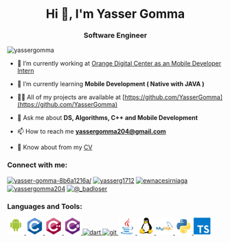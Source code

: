<h1 align="center">Hi 👋, I'm Yasser Gomma</h1>
<h3 align="center">Software Engineer</h3>

<p align="left"> <img src="https://komarev.com/ghpvc/?username=yassergomma&label=Profile%20views&color=0e75b6&style=flat" alt="yassergomma" /> </p>

- 🔭 I’m currently working at [Orange Digital Center as an Mobile Developer Intern](https://github.com/YasserGomma/FoodHub)

- 🌱 I’m currently learning **Mobile Development ( Native with JAVA )**

- 👨‍💻 All of my projects are available at [https://github.com/YasserGomma](https://github.com/YasserGomma)

- 💬 Ask me about **DS, Algorithms, C++ and Mobile Development**

- 📫 How to reach me **yassergomma204@gmail.com**

- 📄 Know about from my [CV](https://bit.ly/3P2Ibhk)

<h3 align="left">Connect with me:</h3>
<p align="left">
<a href="https://linkedin.com/in/yasser-gomma-8b6a1216a/" target="blank"><img align="center" src="https://raw.githubusercontent.com/rahuldkjain/github-profile-readme-generator/master/src/images/icons/Social/linked-in-alt.svg" alt="yasser-gomma-8b6a1216a/" height="30" width="40" /></a>
<a href="https://fb.com/yasserg1712" target="blank"><img align="center" src="https://raw.githubusercontent.com/rahuldkjain/github-profile-readme-generator/master/src/images/icons/Social/facebook.svg" alt="yasserg1712" height="30" width="40" /></a>
<a href="https://codeforces.com/profile/ewnacesirniaga" target="blank"><img align="center" src="https://raw.githubusercontent.com/rahuldkjain/github-profile-readme-generator/master/src/images/icons/Social/codeforces.svg" alt="ewnacesirniaga" height="30" width="40" /></a>
<a href="https://www.leetcode.com/yassergomma204" target="blank"><img align="center" src="https://raw.githubusercontent.com/rahuldkjain/github-profile-readme-generator/master/src/images/icons/Social/leet-code.svg" alt="yassergomma204" height="30" width="40" /></a>
<a href="https://www.hackerearth.com/@_badloser" target="blank"><img align="center" src="https://raw.githubusercontent.com/rahuldkjain/github-profile-readme-generator/master/src/images/icons/Social/hackerearth.svg" alt="@_badloser" height="30" width="40" /></a>
</p>

<h3 align="left">Languages and Tools:</h3>
<p align="left"> <a href="https://developer.android.com" target="_blank" rel="noreferrer"> <img src="https://raw.githubusercontent.com/devicons/devicon/master/icons/android/android-original-wordmark.svg" alt="android" width="40" height="40"/> </a> <a href="https://www.cprogramming.com/" target="_blank" rel="noreferrer"> <img src="https://raw.githubusercontent.com/devicons/devicon/master/icons/c/c-original.svg" alt="c" width="40" height="40"/> </a> <a href="https://www.w3schools.com/cpp/" target="_blank" rel="noreferrer"> <img src="https://raw.githubusercontent.com/devicons/devicon/master/icons/cplusplus/cplusplus-original.svg" alt="cplusplus" width="40" height="40"/> </a> <a href="https://www.w3schools.com/cs/" target="_blank" rel="noreferrer"> <img src="https://raw.githubusercontent.com/devicons/devicon/master/icons/csharp/csharp-original.svg" alt="csharp" width="40" height="40"/> </a> <a href="https://dart.dev" target="_blank" rel="noreferrer"> <img src="https://www.vectorlogo.zone/logos/dartlang/dartlang-icon.svg" alt="dart" width="40" height="40"/> </a> <a href="https://git-scm.com/" target="_blank" rel="noreferrer"> <img src="https://www.vectorlogo.zone/logos/git-scm/git-scm-icon.svg" alt="git" width="40" height="40"/> </a> <a href="https://www.java.com" target="_blank" rel="noreferrer"> <img src="https://raw.githubusercontent.com/devicons/devicon/master/icons/java/java-original.svg" alt="java" width="40" height="40"/> </a> <a href="https://www.linux.org/" target="_blank" rel="noreferrer"> <img src="https://raw.githubusercontent.com/devicons/devicon/master/icons/linux/linux-original.svg" alt="linux" width="40" height="40"/> </a> <a href="https://www.mysql.com/" target="_blank" rel="noreferrer"> <img src="https://raw.githubusercontent.com/devicons/devicon/master/icons/mysql/mysql-original-wordmark.svg" alt="mysql" width="40" height="40"/> </a> <a href="https://www.python.org" target="_blank" rel="noreferrer"> <img src="https://raw.githubusercontent.com/devicons/devicon/master/icons/python/python-original.svg" alt="python" width="40" height="40"/> </a> <a href="https://www.typescriptlang.org/" target="_blank" rel="noreferrer"> <img src="https://raw.githubusercontent.com/devicons/devicon/master/icons/typescript/typescript-original.svg" alt="typescript" width="40" height="40"/> </a> </p>
